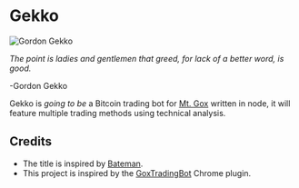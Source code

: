 # Gekko

![Gordon Gekko](http://mikevanrossum.nl/static/gekko.jpg)

*The point is ladies and gentlemen that greed, for lack of a better word, is good.*

-Gordon Gekko

Gekko is *going to be* a Bitcoin trading bot for [Mt. Gox](http://mtgox.com) written in node, it will feature multiple trading methods using technical analysis.

## Credits

* The title is inspired by [Bateman](https://github.com/fearofcode/bateman).
* This project is inspired by the [GoxTradingBot](https://github.com/TobbeLino/GoxTradingBotTobli) Chrome plugin.